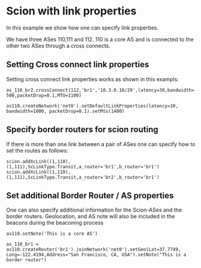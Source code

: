 # Scion with link properties

In this example we show how one can specify link properties.

We have three ASes 110,111 and 112. 110 is a core AS and is connected to the other two ASes through a cross connects.

## Setting Cross connect link properties

Setting cross connect link properties works as shown in this exampls:

`as_110_br2.crossConnect(112,'br1','10.3.0.10/29',latency=30,bandwidth=500,packetDrop=0.1,MTU=1100)`


`as110.createNetwork('net0').setDefaultLinkProperties(latency=10, bandwidth=1000, packetDrop=0.1).setMtu(1400)`

## Specify border routers for scion routing

If there is more than one link between a pair of ASes one can specify how to set the routes as follows:

`scion.addXcLink((1,110),(1,111),ScLinkType.Transit,a_router='br1',b_router='br1')`
`scion.addXcLink((1,110),(1,111),ScLinkType.Transit,a_router='br2',b_router='br1')`

## Set additional Border Router / AS properties

One can also specify additional information for the Scion-ASes and the border routers. Geolocation, and AS note will also be included in the beacons during the beaconing process   

`as110.setNote('This is a core AS')`

`as_110_br1 = as110.createRouter('br1').joinNetwork('net0').setGeo(Lat=37.7749, Long=-122.4194,Address="San Francisco, CA, USA").setNote("This is a border router")`